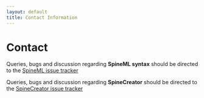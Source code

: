 ```yaml
---
layout: default
title: Contact Information
---
```



# Contact

Queries, bugs and discussion regarding **SpineML syntax** should be directed to the [SpineML issue tracker](https://github.com/SpineML/spineml/issues)

Queries, bugs and discussion regarding **SpineCreator** should be directed to the [SpineCreator issue tracker](https://github.com/SpineML/SpineCreator/issues)


